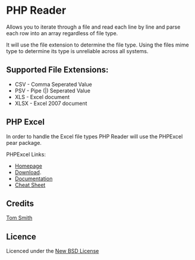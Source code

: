 # PHP Reader

Allows you to iterate through a file and read each line by line and parse each row into an array regardless of file type.

It will use the file extension to determine the file type. Using the files mime type to determine its type is unreliable across all systems.

## Supported File Extensions:

* CSV - Comma Seperated Value
* PSV - Pipe (|) Seperated Value
* XLS - Excel document
* XLSX - Excel 2007 document

## PHP Excel

In order to handle the Excel file types PHP Reader will use the PHPExcel pear package.

PHPExcel Links:

* [Homepage](http://phpexcel.codeplex.com/)
* [Download](http://phpexcel.codeplex.com/releases/view/45412).
* [Documentation](http://phpexcel.codeplex.com/releases/view/45412)
* [Cheat Sheet](http://blog.clock.co.uk/2011/04/08/phpexcel-cheatsheet/)

## Credits
[Tom Smith](https://github.com/iamsmith/)

## Licence
Licenced under the [New BSD License](http://opensource.org/licenses/bsd-license.php)
